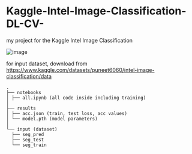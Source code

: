 # Kaggle-Intel-Image-Classification-DL-CV-
my project for the Kaggle Intel Image Classification


![image](https://github.com/user-attachments/assets/17c3657a-ad95-453a-b29c-f3acee232791)


for input dataset, download from https://www.kaggle.com/datasets/puneet6060/intel-image-classification/data
```
.
├── notebooks
│ ├── all.ipynb (all code inside including training)
│
├── results
│ ├── acc.json (train, test loss, acc values)
│ └── model.pth (model parameters)
│
└── input (dataset)
  ├── seg_pred
  ├── seg_test
  └── seg_train
```
